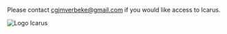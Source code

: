 Please contact cgjmverbeke@gmail.com if you would like access to Icarus.


![Logo Icarus](https://github.com/chverbeke/icarus/blob/master/logo_icarus.jpeg)

